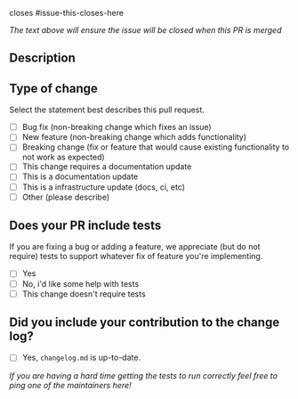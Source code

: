closes #issue-this-closes-here

_The text above will ensure the issue will be closed when this PR is merged_

<!--- * If this pr does not address an open issue  in the repository, please be sure
to explain what this pull request fixes or does. We prefer to discuss changes in issues first, to just ensure we are all on the same page about the change being proposed.

* If this is a technical code change, please be sure that you have [read our contributing guide.](https://stravalib.readthedocs.io/en/latest/contributing/how-to-contribute.html)
-->

## Description

<!--- Please describe changes made in this pull request in detail -->

## Type of change

Select the statement best describes this pull request.

- [ ] Bug fix (non-breaking change which fixes an issue)
- [ ] New feature (non-breaking change which adds functionality)
- [ ] Breaking change (fix or feature that would cause existing functionality to not work as expected)
- [ ] This change requires a documentation update
- [ ] This is a documentation update
- [ ] This is a infrastructure update (docs, ci, etc)
- [ ] Other (please describe)

## Does your PR include tests

If you are fixing a bug or adding a feature, we appreciate (but do not require)
tests to support whatever fix of feature you're implementing.

- [ ] Yes
- [ ] No, i'd like some help with tests
- [ ] This change doesn't require tests

## Did you include your contribution to the change log?

- [ ] Yes, `changelog.md` is up-to-date.

_If you are having a hard time getting the tests to run correctly feel free to
ping one of the maintainers here!_

<!---
If you are a stravalib maintainer submitting a PR in preparation for a new release
you can use the pull request release template:

[https://github.com/stravalib/stravalib/compare/main...branch-name-here?template=release-pull-request-template.md](https://github.com/stravalib/stravalib/compare/main...branch-name-here?template=release-pull-request-template.md). Be sure to modify
the text "branch-name-here" in the above url to apply the release template.
-->
